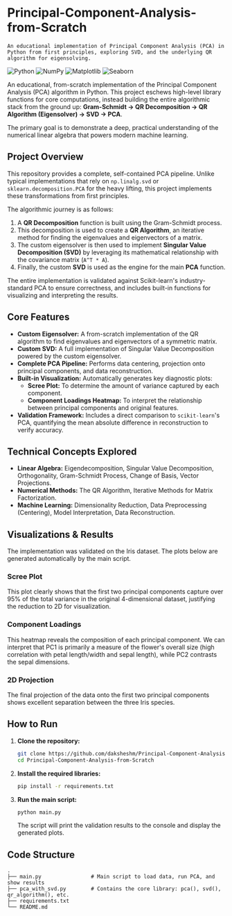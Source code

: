 # Principal-Component-Analysis-from-Scratch
    An educational implementation of Principal Component Analysis (PCA) in Python from first principles, exploring SVD, and the underlying QR algorithm for eigensolving.

![Python](https://img.shields.io/badge/python-3.x-blue.svg) ![NumPy](https://img.shields.io/badge/numpy-%23013243.svg?style=flat&logo=numpy&logoColor=white) ![Matplotlib](https://img.shields.io/badge/matplotlib-%23ffffff.svg?style=flat&logo=matplotlib&logoColor=black) ![Seaborn](https://img.shields.io/badge/seaborn-%23007ACC.svg?style=flat&logo=seaborn&logoColor=white)

An educational, from-scratch implementation of the Principal Component Analysis (PCA) algorithm in Python. This project eschews high-level library functions for core computations, instead building the entire algorithmic stack from the ground up: **Gram-Schmidt -> QR Decomposition -> QR Algorithm (Eigensolver) -> SVD -> PCA**.

The primary goal is to demonstrate a deep, practical understanding of the numerical linear algebra that powers modern machine learning.

## Project Overview

This repository provides a complete, self-contained PCA pipeline. Unlike typical implementations that rely on `np.linalg.svd` or `sklearn.decomposition.PCA` for the heavy lifting, this project implements these transformations from first principles.

The algorithmic journey is as follows:
1.  A **QR Decomposition** function is built using the Gram-Schmidt process.
2.  This decomposition is used to create a **QR Algorithm**, an iterative method for finding the eigenvalues and eigenvectors of a matrix.
3.  The custom eigensolver is then used to implement **Singular Value Decomposition (SVD)** by leveraging its mathematical relationship with the covariance matrix (`A^T * A`).
4.  Finally, the custom **SVD** is used as the engine for the main **PCA** function.

The entire implementation is validated against Scikit-learn's industry-standard PCA to ensure correctness, and includes built-in functions for visualizing and interpreting the results.

## Core Features

-   **Custom Eigensolver:** A from-scratch implementation of the QR algorithm to find eigenvalues and eigenvectors of a symmetric matrix.
-   **Custom SVD:** A full implementation of Singular Value Decomposition powered by the custom eigensolver.
-   **Complete PCA Pipeline:** Performs data centering, projection onto principal components, and data reconstruction.
-   **Built-in Visualization:** Automatically generates key diagnostic plots:
    -   **Scree Plot:** To determine the amount of variance captured by each component.
    -   **Component Loadings Heatmap:** To interpret the relationship between principal components and original features.
-   **Validation Framework:** Includes a direct comparison to `scikit-learn`'s PCA, quantifying the mean absolute difference in reconstruction to verify accuracy.

## Technical Concepts Explored

-   **Linear Algebra:** Eigendecomposition, Singular Value Decomposition, Orthogonality, Gram-Schmidt Process, Change of Basis, Vector Projections.
-   **Numerical Methods:** The QR Algorithm, Iterative Methods for Matrix Factorization.
-   **Machine Learning:** Dimensionality Reduction, Data Preprocessing (Centering), Model Interpretation, Data Reconstruction.

## Visualizations & Results

The implementation was validated on the Iris dataset. The plots below are generated automatically by the main script.

### Scree Plot
This plot clearly shows that the first two principal components capture over 95% of the total variance in the original 4-dimensional dataset, justifying the reduction to 2D for visualization.

### Component Loadings
This heatmap reveals the composition of each principal component. We can interpret that PC1 is primarily a measure of the flower's overall size (high correlation with petal length/width and sepal length), while PC2 contrasts the sepal dimensions.


### 2D Projection
The final projection of the data onto the first two principal components shows excellent separation between the three Iris species.


## How to Run

1.  **Clone the repository:**
    ```bash
    git clone https://github.com/daksheshm/Principal-Component-Analysis-from-Scratch.git
    cd Principal-Component-Analysis-from-Scratch
    ```

2.  **Install the required libraries:**
    ```bash
    pip install -r requirements.txt
    ```

3.  **Run the main script:**
    ```bash
    python main.py
    ```
    The script will print the validation results to the console and display the generated plots.

## Code Structure
```
.
├── main.py                # Main script to load data, run PCA, and show results
├── pca_with_svd.py        # Contains the core library: pca(), svd(), qr_algorithm(), etc.
├── requirements.txt
└── README.md
```

